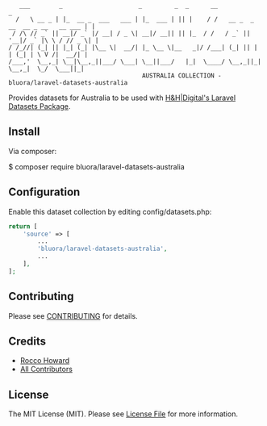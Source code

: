  ```
    ___        _                     _         _  _      __                                 _
   /   \ __ _ | |_  __ _  ___   ___ | |_  ___ | || |    / /   __ _  _ __  __ _ __   __ ___ | |
  / /\ // _` || __|/ _` |/ __| / _ \| __|/ __|| || |_  / /   / _` || '__|/ _` |\ \ / // _ \| |
 / /_//| (_| || |_| (_| |\__ \|  __/| |_ \__ \|__   _|/ /___| (_| || |  | (_| | \ V /|  __/| |
/___,'  \__,_| \__|\__,_||___/ \___| \__||___/   |_|  \____/ \__,_||_|   \__,_|  \_/  \___||_|
                                      AUSTRALIA COLLECTION - bluora/laravel-datasets-australia
```

Provides datasets for Australia to be used with [H&H|Digital's Laravel Datasets Package](https://github.com/bluora/laravel-datasets).

## Install

Via composer:

$ composer require bluora/laravel-datasets-australia

## Configuration

Enable this dataset collection by editing config/datasets.php:

```php
return [
    'source' => [
        ...
        'bluora/laravel-datasets-australia',
        ...
    ],
];
```

## Contributing

Please see [CONTRIBUTING](https://github.com/bluora/laravel-datasets/blob/master/CONTRIBUTING.md) for details.

## Credits

* [Rocco Howard](https://github.com/therocis)
* [All Contributors](https://github.com/bluora/laravel-datasets-australia/contributors)

## License

The MIT License (MIT). Please see [License File](https://github.com/bluora/laravel-datasets/blob/master/LICENSE) for more information.
